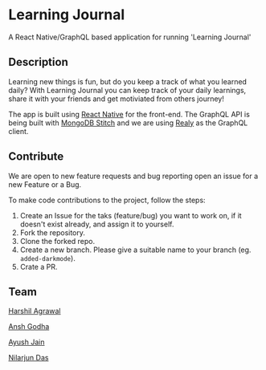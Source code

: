 # Learning Journal

A React Native/GraphQL based application for running 'Learning Journal'

## Description

Learning new things is fun, but do you keep a track of what you learned daily? With Learning Journal you can keep track of your daily learnings, share it with your friends and get motiviated from others journey!

The app is built using [React Native](https://reactnative.dev/) for the front-end. The GraphQL API is being built with [MongoDB Stitch](https://www.mongodb.com/cloud/stitch) and we are using [Realy](https://relay.dev) as the GraphQL client.

## Contribute

We are open to new feature requests and bug reporting open an issue for a new Feature or a Bug.

To make code contributions to the project, follow the steps:
1. Create an Issue for the taks (feature/bug) you want to work on, if it doesn't exist already, and assign it to yourself.
1. Fork the repository.
1. Clone the forked repo.
1. Create a new branch. Please give a suitable name to your branch (eg. `added-darkmode`).
1. Crate a PR.

## Team

[Harshil Agrawal](https://github.com/harshil1712)

[Ansh Godha](https://github.com/AnshG714)

[Ayush Jain](https://github.com/ayushjainrksh)

[Nilarjun Das](https://github.com/Xtremilicious)
